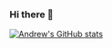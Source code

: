 ### Hi there 👋

<!--
**AndrewMommers/AndrewMommers** is a ✨ _special_ ✨ repository because its `README.md` (this file) appears on your GitHub profile.

Here are some ideas to get you started:

- 🔭 I’m currently working on ...
- 🌱 I’m currently learning ...
- 👯 I’m looking to collaborate on ...
- 🤔 I’m looking for help with ...
- 💬 Ask me about ...
- 📫 How to reach me: ...
- 😄 Pronouns: ...
- ⚡ Fun fact: ...
-->
[![Andrew's GitHub stats](https://github-readme-stats.vercel.app/api?username=AndrewMommers&show_icons=true)](https://github.com/anuraghazra/github-readme-stats)

